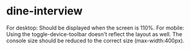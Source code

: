 # dine-interview
For desktop: Should be displayed when the screen is 110%.
For mobile: Using the toggle-device-toolbar doesn't reflect the layout as well. The console size should be reduced to the correct size (max-width:400px). 
